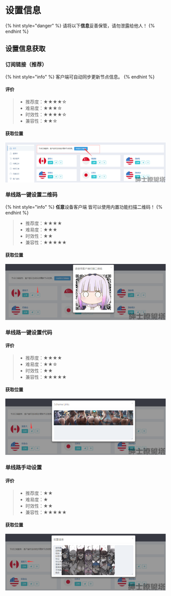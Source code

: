 # 设置信息

{% hint style="danger" %}
请将以下**信息**妥善保管，请勿泄露给他人！
{% endhint %}

## 设置信息获取

### 订阅链接（推荐）

{% hint style="info" %}
客户端可自动同步更新节点信息。
{% endhint %}

#### 评价

> * 推荐度：★★★★☆ 
> * 难易度：★★★☆
> * 时效性：★★★★☆
> * 兼容性：★★☆

#### 获取位置

![](../.gitbook/assets/sublink%20%282%29.png)

### 单线路一键设置二维码

{% hint style="info" %}
**任意**设备客户端 皆可以使用内置功能扫描二维码！
{% endhint %}

> * 推荐度：★★★★
> * 难易度：★★★
> * 时效性：★★
> * 兼容性：★★★★★

#### 获取位置

![](../.gitbook/assets/qrcode.png)

### 单线路一键设置代码

#### 评价

> * 推荐度：★★★★
> * 难易度：★★☆
> * 时效性：★★
> * 兼容性：★★★★★

#### 获取位置

![](../.gitbook/assets/link.png)

### 单线路手动设置

#### 评价

> * 推荐度：★★
> * 难易度：★
> * 时效性：★★
> * 兼容性：★★★★★

#### 获取位置

![](../.gitbook/assets/setting.png)

